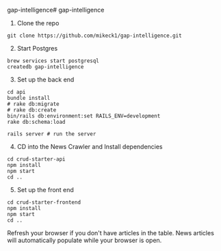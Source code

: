 gap-intelligence# gap-intelligence

1. Clone the repo


```
git clone https://github.com/mikeck1/gap-intelligence.git
```
2. Start Postgres
```
brew services start postgresql
createdb gap-intelligence
```
3. Set up the back end
```
cd api
bundle install
# rake db:migrate
# rake db:create
bin/rails db:environment:set RAILS_ENV=development
rake db:schema:load

rails server # run the server
```
4. CD into the News Crawler and Install dependencies
```
cd crud-starter-api 
npm install
npm start
cd ..
```

5. Set up the front end

```
cd crud-starter-frontend
npm install
npm start
cd ..
```
Refresh your browser if you don't have articles in the table. News articles will automatically populate while your browser is open.
